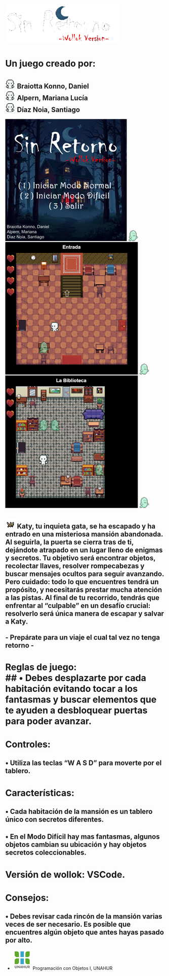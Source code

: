 
# ![sinRetorno](./assets/sinretorno.png)

# Un juego creado por:

## ![sinRetorno](./assets/personajeD.png) Braiotta Konno, Daniel <br> ![sinRetorno](./assets/personajeD.png) Alpern, Mariana Lucía <br> ![sinRetorno](./assets/personajeD.png) Díaz Noia, Santiago



![captura1](./assets/tituloJuegoV3.png) ![captura1](./assets/ghostRV3-F1.png) ![captura1](./assets/CAPTURA1.png) ![captura1](./assets/ghostRV3-F1.png)![captura4](./assets/CAPTURA3.png) ![captura1](./assets/ghostRV3-F1.png)


## ![katty](./assets/katyLado1.png) Katy, tu inquieta gata, se ha escapado y ha entrado en una misteriosa mansión abandonada. Al seguirla, la puerta se cierra tras de ti, dejándote atrapado en un lugar lleno de enigmas y secretos. Tu objetivo será encontrar objetos, recolectar llaves, resolver rompecabezas y buscar mensajes ocultos para seguir avanzando. Pero cuidado: todo lo que encuentres tendrá un propósito, y necesitarás prestar mucha atención a las pistas. Al final de tu recorrido, tendrás que enfrentar al “culpable” en un desafío crucial: resolverlo será única manera de escapar y salvar a Katy. <br> <br> - Prepárate para un viaje el cual tal vez no tenga retorno - <br>

# Reglas de juego:<br> ## •	Debes desplazarte por cada habitación evitando tocar a los fantasmas y buscar elementos que te ayuden a desbloquear puertas para poder avanzar.<br>
# Controles:
## •	Utiliza las teclas “W A S D” para moverte por el tablero.
# Características:<br>
## •	Cada habitación de la mansión es un tablero único con secretos diferentes.
## •	En el Modo Difícil hay mas fantasmas, algunos objetos cambian su ubicación y hay objetos secretos coleccionables. 
# Versión de wollok: VSCode.
# Consejos:<br>
## •	Debes revisar cada rincón de la mansión varias veces de ser necesario. Es posible que encuentres algún objeto que antes hayas pasado por alto.


- ![logoUnaHur](./assets/unahurlogo.png) Programación con Objetos I, UNAHUR
